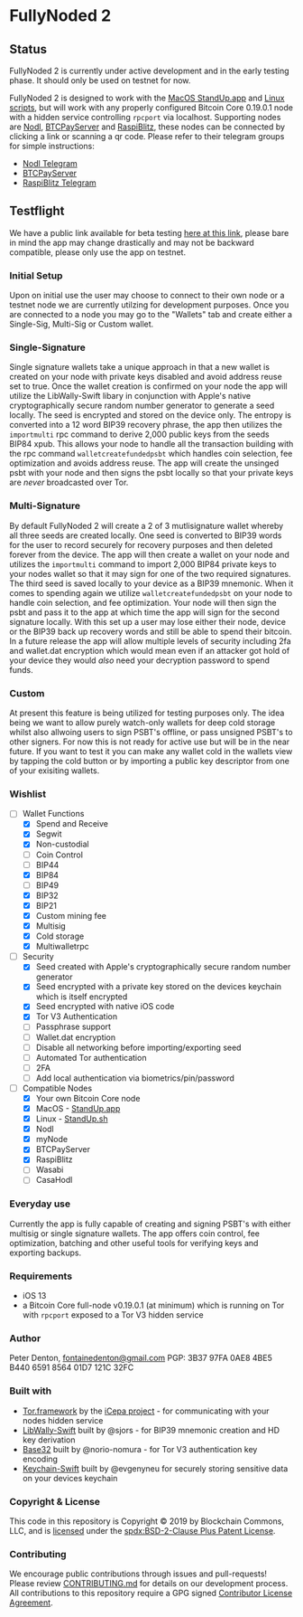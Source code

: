 # FullyNoded 2

## Status

FullyNoded 2 is currently under active development and in the early testing phase. It should only be used on testnet for now.

FullyNoded 2 is designed to work with the [MacOS StandUp.app](https://github.com/BlockchainCommons/Bitcoin-Standup/tree/master/StandUp) and [Linux scripts](https://github.com/BlockchainCommons/Bitcoin-Standup/tree/master/LinuxScript), but will work with any properly configured Bitcoin Core 0.19.0.1 node with a hidden service controlling `rpcport` via localhost. Supporting nodes are [Nodl](https://www.nodl.it/), [BTCPayServer](https://btcpayserver.org) and [RaspiBlitz](https://github.com/rootzoll/raspiblitz), these nodes can be connected by clicking a link or scanning a qr code. Please refer to their telegram groups for simple instructions: 

- [Nodl Telegram](https://t.me/nodl_support)
- [BTCPayServer](https://t.me/btcpayserver)
- [RaspiBlitz Telegram](https://t.me/raspiblitz)

## Testflight

We have a public link available for beta testing [here at this link](https://testflight.apple.com/join/OQHyL0a8), please bare in mind the app may change drastically and may not be backward compatible, please only use the app on testnet.

### Initial Setup

Upon on initial use the user may choose to connect to their own node or a testnet node we are currently utilzing for development purposes. Once you are connected to a node you may go to the "Wallets" tab and create either a Single-Sig, Multi-Sig or Custom wallet.

### Single-Signature

Single signature wallets take a unique approach in that a new wallet is created on your node with private keys disabled and avoid address reuse set to true. Once the wallet creation is confirmed on your node the app will utilize the LibWally-Swift libary in conjunction with Apple's native cryptographically secure random number generator to generate a seed locally. The seed is encrypted and stored on the device only. The entropy is converted into a 12 word BIP39 recovery phrase, the app then utilizes the `importmulti` rpc command to derive 2,000 public keys from the seeds BIP84 xpub. This allows your node to handle all the transaction building with the rpc command `walletcreatefundedpsbt` which handles coin selection, fee optimization and avoids address reuse. The app will create the unsinged psbt with your node and then signs the psbt locally so that your private keys are *never* broadcasted over Tor.

### Multi-Signature

By default FullyNoded 2 will create a 2 of 3 mutlisignature wallet whereby all three seeds are created locally. One seed is converted to BIP39 words for the user to record securely for recovery purposes and then deleted forever from the device. The app will then create a wallet on your node and utilizes the `importmulti` command to import 2,000 BIP84 private keys to your nodes wallet so that it may sign for one of the two required signatures. The third seed is saved locally to your device as a BIP39 mnemonic. When it comes to spending again we utilize `walletcreatefundedpsbt` on your node to handle coin selection, and fee optimization. Your node will then sign the psbt and pass it to the app at which time the app will sign for the second signature locally. With this set up a user may lose either their node, device or the BIP39 back up recovery words and still be able to spend their bitcoin. In a future release the app will allow multiple levels of security including 2fa and wallet.dat encryption which would mean even if an attacker got hold of your device they would *also* need your decryption password to spend funds.

### Custom

At present this feature is being utilized for testing purposes only. The idea being we want to allow purely watch-only wallets for deep cold storage whilst also allwoing users to sign PSBT's offline, or pass unsigned PSBT's to other signers. For now this is not ready for active use but will be in the near future. If you want to test it you can make any wallet cold in the wallets view by tapping the cold button or by importing a public key descriptor from one of your exisiting wallets.

### Wishlist

- [ ] Wallet Functions
  - [x] Spend and Receive
  - [x] Segwit
  - [x] Non-custodial
  - [ ] Coin Control
  - [ ] BIP44
  - [x] BIP84
  - [ ] BIP49
  - [x] BIP32
  - [x] BIP21
  - [x] Custom mining fee
  - [x] Multisig
  - [x] Cold storage
  - [x] Multiwalletrpc
  
- [ ] Security
  - [x] Seed created with Apple's cryptographically secure random number generator
  - [x] Seed encrypted with a private key stored on the devices keychain which is itself encrypted
  - [x] Seed encrypted with native iOS code
  - [x] Tor V3 Authentication
  - [ ] Passphrase support
  - [ ] Wallet.dat encryption
  - [ ] Disable all networking before importing/exporting seed 
  - [ ] Automated Tor authentication
  - [ ] 2FA
  - [ ] Add local authentication via biometrics/pin/password
 
- [ ] Compatible Nodes
  - [x] Your own Bitcoin Core node
  - [x] MacOS - [StandUp.app](https://github.com/BlockchainCommons/Bitcoin-Standup/tree/master/StandUp)
  - [x] Linux - [StandUp.sh](https://github.com/BlockchainCommons/Bitcoin-Standup/tree/master/LinuxScript)
  - [x] Nodl
  - [x] myNode
  - [x] BTCPayServer
  - [x] RaspiBlitz
  - [ ] Wasabi
  - [ ] CasaHodl

### Everyday use

Currently the app is fully capable of creating and signing PSBT's with either multisig or single signature wallets. The app offers coin control, fee optimization, batching and other useful tools for verifying keys and exporting backups.

### Requirements
- iOS 13
- a Bitcoin Core full-node v0.19.0.1 (at minimum) which is running on Tor with `rpcport` exposed to a Tor V3 hidden service

### Author
Peter Denton, fontainedenton@gmail.com
PGP: 3B37 97FA 0AE8 4BE5 B440  6591 8564 01D7 121C 32FC

### Built with
- [Tor.framework](https://github.com/iCepa/Tor.framework) by the [iCepa project](https://github.com/iCepa) - for communicating with your nodes hidden service
- [LibWally-Swift](https://github.com/blockchain/libwally-swift) built by @sjors - for BIP39 mnemonic creation and HD key derivation
- [Base32](https://github.com/norio-nomura/Base32/tree/master/Sources/Base32) built by @norio-nomura - for Tor V3 authentication key encoding
- [Keychain-Swift](https://github.com/evgenyneu/keychain-swift) built by @evgenyneu for securely storing sensitive data on your devices keychain

### Copyright & License

This code in this repository is Copyright © 2019 by Blockchain Commons, LLC, and is [licensed](https://github.com/BlockchainCommons/Bitcoin-Standup/tree/master/LICENSE.md) under the [spdx:BSD-2-Clause Plus Patent License](https://spdx.org/licenses/BSD-2-Clause-Patent.html).

### Contributing

We encourage public contributions through issues and pull-requests! Please review [CONTRIBUTING.md](https://github.com/BlockchainCommons/Bitcoin-Standup/tree/master/CONTRIBUTING.md) for details on our development process. All contributions to this repository require a GPG signed [Contributor License Agreement](https://github.com/BlockchainCommons/Bitcoin-Standup/tree/master/CLA.md).


